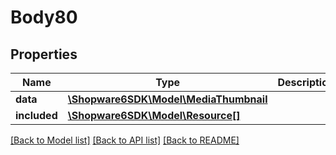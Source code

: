 # Body80

## Properties
Name | Type | Description | Notes
------------ | ------------- | ------------- | -------------
**data** | [**\Shopware6SDK\Model\MediaThumbnail**](MediaThumbnail.md) |  | [optional] 
**included** | [**\Shopware6SDK\Model\Resource[]**](Resource.md) |  | [optional] 

[[Back to Model list]](../../README.md#documentation-for-models) [[Back to API list]](../../README.md#documentation-for-api-endpoints) [[Back to README]](../../README.md)

